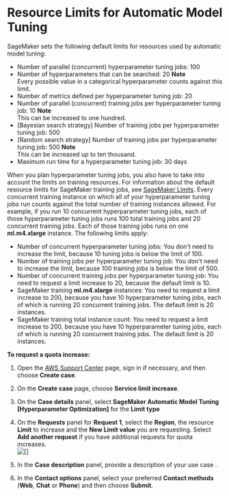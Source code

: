 # Resource Limits for Automatic Model Tuning<a name="automatic-model-tuning-limits"></a>

SageMaker sets the following default limits for resources used by automatic model tuning:
+ Number of parallel \(concurrent\) hyperparameter tuning jobs: 100
+ Number of hyperparameters that can be searched: 20
**Note**  
Every possible value in a categorical hyperparameter counts against this limit\.
+ Number of metrics defined per hyperparameter tuning job: 20
+ Number of parallel \(concurrent\) training jobs per hyperparameter tuning job: 10
**Note**  
This can be increased to one hundred\.
+ \[Bayesian search strategy\] Number of training jobs per hyperparameter tuning job: 500
+ \[Random search strategy\] Number of training jobs per hyperparameter tuning job: 500
**Note**  
This can be increased up to ten thousand\.
+ Maximum run time for a hyperparameter tuning job: 30 days

When you plan hyperparameter tuning jobs, you also have to take into account the limits on training resources\. For information about the default resource limits for SageMaker training jobs, see [SageMaker Limits](https://docs.aws.amazon.com/general/latest/gr/aws_service_limits.html#limits_sagemaker)\. Every concurrent training instance on which all of your hyperparameter tuning jobs run counts against the total number of training instances allowed\. For example, if you run 10 concurrent hyperparameter tuning jobs, each of those hyperparameter tuning jobs runs 100 total training jobs and 20 concurrent training jobs\. Each of those training jobs runs on one **ml\.m4\.xlarge** instance\. The following limits apply: 
+ Number of concurrent hyperparameter tuning jobs: You don't need to increase the limit, because 10 tuning jobs is below the limit of 100\.
+ Number of training jobs per hyperparameter tuning job: You don't need to increase the limit, because 100 training jobs is below the limit of 500\.
+ Number of concurrent training jobs per hyperparameter tuning job: You need to request a limit increase to 20, because the default limit is 10\.
+ SageMaker training **ml\.m4\.xlarge** instances: You need to request a limit increase to 200, because you have 10 hyperparameter tuning jobs, each of which is running 20 concurrent training jobs\. The default limit is 20 instances\.
+ SageMaker training total instance count: You need to request a limit increase to 200, because you have 10 hyperparameter tuning jobs, each of which is running 20 concurrent training jobs\. The default limit is 20 instances\.

**To request a quota increase:**

1. Open the [AWS Support Center](https://console.aws.amazon.com/support/home#/) page, sign in if necessary, and then choose **Create case**\. 

1. On the **Create case** page, choose **Service limit increase**\.

1. On the **Case details** panel, select **SageMaker Automatic Model Tuning \[Hyperparameter Optimization\]** for the **Limit type** 

1. On the **Requests** panel for **Request 1**, select the **Region**, the resource **Limit** to increase and the **New Limit value** you are requesting\. Select **Add another request** if you have additional requests for quota increases\.  
![\[\]](http://docs.aws.amazon.com/sagemaker/latest/dg/images/hpo/hpo-quotas-service-linit-increase-request.PNG)

1. In the **Case description** panel, provide a description of your use case \.

1. In the **Contact options** panel, select your preferred **Contact methods** \(**Web**, **Chat** or **Phone**\) and then choose **Submit**\. 